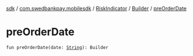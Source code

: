 [sdk](../../../index.md) / [com.swedbankpay.mobilesdk](../../index.md) / [RiskIndicator](../index.md) / [Builder](index.md) / [preOrderDate](./pre-order-date.md)

# preOrderDate

`fun preOrderDate(date: `[`String`](https://kotlinlang.org/api/latest/jvm/stdlib/kotlin/-string/index.html)`): Builder`